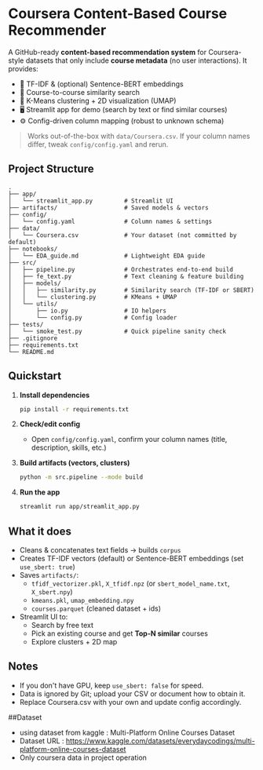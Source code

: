 # Coursera Content-Based Course Recommender

A GitHub-ready **content-based recommendation system** for Coursera-style datasets that only include **course metadata** (no user interactions). It provides:

- 🔎 TF-IDF & (optional) Sentence-BERT embeddings
- 🤝 Course-to-course similarity search
- 🧩 K-Means clustering + 2D visualization (UMAP)
- 🖥️ Streamlit app for demo (search by text or find similar courses)
- ⚙️ Config-driven column mapping (robust to unknown schema)

> Works out-of-the-box with `data/Coursera.csv`. If your column names differ, tweak `config/config.yaml` and rerun.

## Project Structure

```
.
├── app/
│   └── streamlit_app.py         # Streamlit UI
├── artifacts/                   # Saved models & vectors
├── config/
│   └── config.yaml              # Column names & settings
├── data/
│   └── Coursera.csv             # Your dataset (not committed by default)
├── notebooks/
│   └── EDA_guide.md             # Lightweight EDA guide
├── src/
│   ├── pipeline.py              # Orchestrates end-to-end build
│   ├── fe_text.py               # Text cleaning & feature building
│   ├── models/
│   │   ├── similarity.py        # Similarity search (TF-IDF or SBERT)
│   │   └── clustering.py        # KMeans + UMAP
│   └── utils/
│       ├── io.py                # IO helpers
│       └── config.py            # Config loader
├── tests/
│   └── smoke_test.py            # Quick pipeline sanity check
├── .gitignore
├── requirements.txt
└── README.md
```

## Quickstart

1. **Install dependencies**
   ```bash
   pip install -r requirements.txt
   ```

2. **Check/edit config**
   - Open `config/config.yaml`, confirm your column names (title, description, skills, etc.)

3. **Build artifacts (vectors, clusters)**
   ```bash
   python -m src.pipeline --mode build
   ```

4. **Run the app**
   ```bash
   streamlit run app/streamlit_app.py
   ```

## What it does

- Cleans & concatenates text fields → builds `corpus`
- Creates TF-IDF vectors (default) or Sentence-BERT embeddings (set `use_sbert: true`)
- Saves `artifacts/`:
  - `tfidf_vectorizer.pkl`, `X_tfidf.npz` (or `sbert_model_name.txt`, `X_sbert.npy`)
  - `kmeans.pkl`, `umap_embedding.npy`
  - `courses.parquet` (cleaned dataset + ids)
- Streamlit UI to:
  - Search by free text
  - Pick an existing course and get **Top-N similar** courses
  - Explore clusters + 2D map

## Notes

- If you don't have GPU, keep `use_sbert: false` for speed.
- Data is ignored by Git; upload your CSV or document how to obtain it.
- Replace Coursera.csv with your own and update config accordingly.

##Dataset 
- using dataset from kaggle : Multi-Platform Online Courses Dataset
- Dataset URL : https://www.kaggle.com/datasets/everydaycodings/multi-platform-online-courses-dataset
- Only coursera data in project operation
